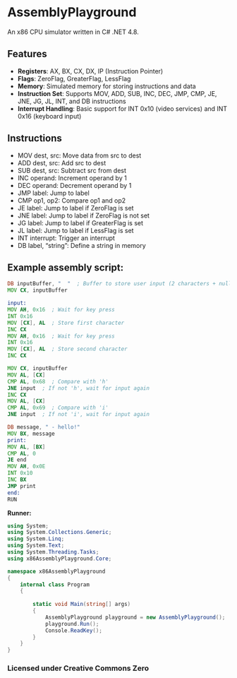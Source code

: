 # AssemblyPlayground
An x86 CPU simulator written in C# .NET 4.8.

## Features
- **Registers**: AX, BX, CX, DX, IP (Instruction Pointer)
- **Flags**: ZeroFlag, GreaterFlag, LessFlag
- **Memory**: Simulated memory for storing instructions and data
- **Instruction Set**: Supports MOV, ADD, SUB, INC, DEC, JMP, CMP, JE, JNE, JG, JL, INT, and DB instructions
- **Interrupt Handling**: Basic support for INT 0x10 (video services) and INT 0x16 (keyboard input)

## Instructions
- MOV dest, src: Move data from src to dest
- ADD dest, src: Add src to dest
- SUB dest, src: Subtract src from dest
- INC operand: Increment operand by 1
- DEC operand: Decrement operand by 1
- JMP label: Jump to label
- CMP op1, op2: Compare op1 and op2
- JE label: Jump to label if ZeroFlag is set
- JNE label: Jump to label if ZeroFlag is not set
- JG label: Jump to label if GreaterFlag is set
- JL label: Jump to label if LessFlag is set
- INT interrupt: Trigger an interrupt
- DB label, “string”: Define a string in memory

## Example assembly script:
```asm
DB inputBuffer, "  "  ; Buffer to store user input (2 characters + null terminator)
MOV CX, inputBuffer

input:
MOV AH, 0x16  ; Wait for key press
INT 0x16
MOV [CX], AL  ; Store first character
INC CX
MOV AH, 0x16  ; Wait for key press
INT 0x16
MOV [CX], AL  ; Store second character
INC CX

MOV CX, inputBuffer
MOV AL, [CX]
CMP AL, 0x68  ; Compare with 'h'
JNE input  ; If not 'h', wait for input again
INC CX
MOV AL, [CX]
CMP AL, 0x69  ; Compare with 'i'
JNE input  ; If not 'i', wait for input again

DB message, " - hello!"
MOV BX, message
print:
MOV AL, [BX]
CMP AL, 0
JE end
MOV AH, 0x0E
INT 0x10
INC BX
JMP print
end:
RUN
```

**Runner:**
```csharp
using System;
using System.Collections.Generic;
using System.Linq;
using System.Text;
using System.Threading.Tasks;
using x86AssemblyPlayground.Core;

namespace x86AssemblyPlayground
{
    internal class Program
    {
        
        static void Main(string[] args)
        {
            AssemblyPlayground playground = new AssemblyPlayground();
            playground.Run();
            Console.ReadKey();
        }
    }
}
```


### Licensed under Creative Commons Zero
